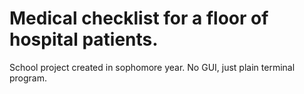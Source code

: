 # Medical checklist for a floor of hospital patients.
School project created in sophomore year.
No GUI, just plain terminal program.
